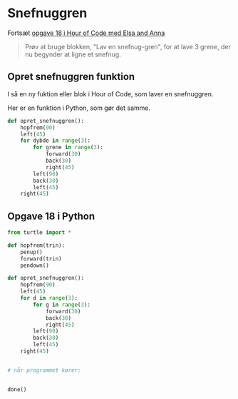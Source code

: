 # Snefnuggren

Fortsæt [opgave 18 i Hour of Code med Elsa and Anna](https://studio.code.org/s/frozen/lessons/1/levels/18)

> Prøv at bruge blokken, "Lav en snefnug-gren", for at lave 3 grene, der nu begynder at ligne et snefnug.


## Opret snefnuggren funktion

I så en ny fuktion eller blok i Hour of Code, som laver en snefnuggren.

Her er en funktion i Python, som gør det samme.

```python
def opret_snefnuggren():
    hopfrem(90)
    left(45)
    for dybde in range(3):
        for grene in range(3):
            forward(30)
            back(30)
            right(45)
        left(90)
        back(30)
        left(45)
    right(45)
```

## Opgave 18 i Python

```python
from turtle import *

def hopfrem(trin):
    penup()
    forward(trin)
    pendown()

def opret_snefnuggren():
    hopfrem(90)
    left(45)
    for d in range(3):
        for g in range(3):
            forward(30)
            back(30)
            right(45)
        left(90)
        back(30)
        left(45)
    right(45)


# når programmet kører:


done()
```
